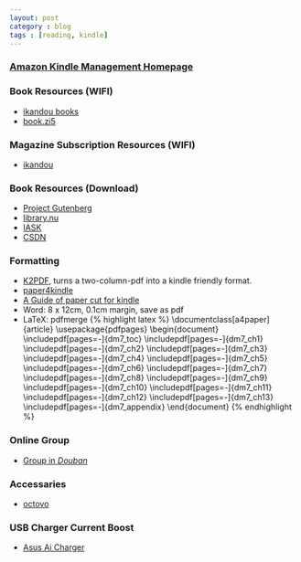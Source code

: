 ```yaml
---
layout: post
category : blog
tags : [reading, kindle]
---
```

    
    
### [Amazon Kindle Management Homepage](https://www.amazon.com/gp/digital/fiona/manage?ie=UTF8&ref_=sa_menu_myk3&#All)

### Book Resources (WIFI)

+ [ikandou books](http://ikandou.com/book/)
+ [book.zi5](http://book.zi5.me/)

### Magazine Subscription Resources (WIFI)

+ [ikandou](http://ikandou.com/popular)

### Book Resources (Download)

+ [Project Gutenberg](http://www.gutenberg.org/)
+ [library.nu](http://library.nu/)
+ [IASK](http://ishare.iask.sina.com.cn/)
+ [CSDN](http://download.csdn.net/)

### Formatting

+ [K2PDF](http://www.willus.com/k2pdfopt/), turns a two-column-pdf into a kindle friendly format.
+ [paper4kindle](http://gatherlight.info/blog/?p=1638#comment-183)
+ [A Guide of paper cut for kindle](http://note1day.com/2012/01/briss-pdfscissors-pdfill-pdfcrop/)
+ Word: 8 x 12cm, 0.1cm margin, save as pdf
+ LaTeX: pdfmerge
{% highlight latex %}
\documentclass[a4paper]{article}
\usepackage{pdfpages}
\begin{document}
\includepdf[pages=-]{dm7_toc}
\includepdf[pages=-]{dm7_ch1}
\includepdf[pages=-]{dm7_ch2}
\includepdf[pages=-]{dm7_ch3}
\includepdf[pages=-]{dm7_ch4}
\includepdf[pages=-]{dm7_ch5}
\includepdf[pages=-]{dm7_ch6}
\includepdf[pages=-]{dm7_ch7}
\includepdf[pages=-]{dm7_ch8}
\includepdf[pages=-]{dm7_ch9}
\includepdf[pages=-]{dm7_ch10}
\includepdf[pages=-]{dm7_ch11}
\includepdf[pages=-]{dm7_ch12}
\includepdf[pages=-]{dm7_ch13}
\includepdf[pages=-]{dm7_appendix}
\end{document}
{% endhighlight %}

### Online Group

+ [Group in _Douban_](http://www.douban.com/group/ereading/)

### Accessaries

+ [octovo](http://www.octovo.com/)

### USB Charger Current Boost

+ [Asus Ai Charger](http://event.asus.com/mb/2010/ai_charger/)
